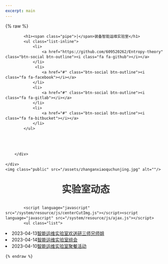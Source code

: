 ```yaml
---
excerpt: main
---
```


{% raw %}
<div class="header_down">
		<div class="wrap">
			
			<h1><span class="pipe">|</span>装备智能运维实验室</h1>
			<ul class="list-inline">
				<li>
					<a href="https://github.com/609520262/Entropy-theory" class="btn-social btn-outline"><i class="fa fa-github"></i></a>
				</li>
				 <li>
					<a href="#" class="btn-social btn-outline"><i class="fa fa-facebook"></i></a>
				</li>
				<li>
					<a href="#" class="btn-social btn-outline"><i class="fa fa-gitlab"></i></a>
				</li> 
				<li>
					<a href="#" class="btn-social btn-outline"><i class="fa fa-bitbucket"></i></a>
				</li>
			</ul>
			
			
			
			
		</div>
		
	</div>
	<img class="public" src="/assets/zhanganxiaoquchunjing.jpg" alt=""/>
	
	
<div style="text-align: center;margin:30px auto;"><b style="font-size: 30px;"></b><span style="color: rgb(53, 53, 53);"><b style="font-size: 30px;">实验室动态</b></span></div>
	<div class="web">
	
            <script language="javascript" src="/system/resource/js/centerCutImg.js"></script><script language="javascript" src="/system/resource/js/ajax.js"></script>
			<ul class="list">
			
<li id="line_u9_0"><span class="fr">2023-04-13</span><a href="/News/智能运维实验室欢送研三师兄师姐.html" title="智能运维实验室欢送研三师兄师姐">智能运维实验室欢送研三师兄师姐</a></li>
<li id="line_u9_1"><span class="fr">2023-04-14</span><a href="/News/智能运维实验室组会.html"  title="智能运维实验室组会">智能运维实验室组会</a></li>
<li id="line_u9_2"><span class="fr">2023-04-10</span><a href="/News/智能运维实验室聚餐活动.html"  title="智能运维实验室聚餐活动">智能运维实验室聚餐活动</a></li>


	
	
	{% endraw %}